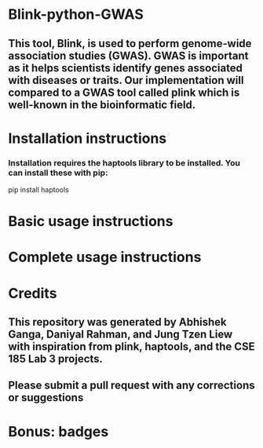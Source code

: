# Blink-python-GWAS
## This tool, Blink, is used to perform genome-wide association studies (GWAS). GWAS is important as it helps scientists identify genes associated with diseases or traits. Our implementation will compared to a GWAS tool called plink which is well-known in the bioinformatic field.

# Installation instructions
### Installation requires the haptools library to be installed. You can install these with pip:

pip install haptools

# Basic usage instructions
##

# Complete usage instructions
## 

# Credits
## This repository was generated by Abhishek Ganga, Daniyal Rahman, and Jung Tzen Liew with inspiration from plink, haptools, and the CSE 185 Lab 3 projects.
## Please submit a pull request with any corrections or suggestions

# Bonus: badges
